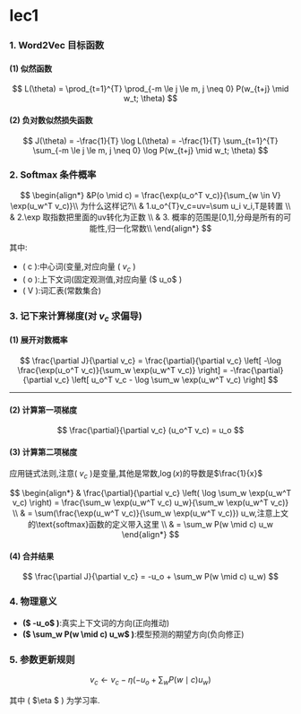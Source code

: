 # lec1

### **1. Word2Vec 目标函数**

#### **(1) 似然函数**

$$
L(\theta) = \prod_{t=1}^{T} \prod_{-m \le j \le m, j \neq 0} P(w_{t+j} \mid w_t; \theta)
$$

#### **(2) 负对数似然损失函数**

$$
J(\theta) = -\frac{1}{T} \log L(\theta) = -\frac{1}{T} \sum_{t=1}^{T} \sum_{-m \le j \le m, j \neq 0} \log P(w_{t+j} \mid w_t; \theta)
$$

### **2. Softmax 条件概率**

$$
\begin{align*}
&P(o \mid c) = \frac{\exp(u_o^T v_c)}{\sum_{w \in V} \exp(u_w^T v_c)}\\
为什么这样记?\\
& 1.u_o^{T}v_c=uv=\sum u_i v_i,T是转置  \\
& 2.\exp 取指数把里面的uv转化为正数 \\
& 3. 概率的范围是[0,1],分母是所有的可能性,归一化常数\\
\end{align*}
$$

其中:

- \( c \):中心词(变量,对应向量 \( $v_c$ \)
- \( o \):上下文词(固定观测值,对应向量 \($ u_o$ \)
- \( V \):词汇表(常数集合)

### **3. 记下来计算梯度(对  $v_c$  求偏导)**

#### **(1) 展开对数概率**

$$
\frac{\partial J}{\partial v_c} = \frac{\partial}{\partial v_c} \left[ -\log \frac{\exp(u_o^T v_c)}{\sum_w \exp(u_w^T v_c)} \right] = -\frac{\partial}{\partial v_c} \left[ u_o^T v_c - \log \sum_w \exp(u_w^T v_c) \right]
$$

---

#### **(2) 计算第一项梯度**

$$
\frac{\partial}{\partial v_c} (u_o^T v_c) = u_o
$$

#### **(3) 计算第二项梯度**

应用链式法则,注意\( $v_c$ \)是变量,其他是常数,$\log (x)$的导数是$\frac{1}{x}$

$$
\begin{align*}
& \frac{\partial}{\partial v_c} \left( \log \sum_w \exp(u_w^T v_c) \right) = \frac{\sum_w \exp(u_w^T v_c) u_w}{\sum_w \exp(u_w^T v_c)} \\
& = \sum(\frac{\exp(u_w^T v_c)}{\sum_w \exp(u_w^T v_c)}) u_w,注意上文的\text{softmax}函数的定义带入这里 \\
& = \sum_w P(w \mid c) u_w
\end{align*}
$$

#### **(4) 合并结果**

$$
\frac{\partial J}{\partial v_c} = -u_o + \sum_w P(w \mid c) u_w)
$$

### **4. 物理意义**

- **\($ -u_o$ \)**:真实上下文词的方向(正向推动)
- **\($ \sum_w P(w \mid c) u_w$ \)**:模型预测的期望方向(负向修正)

### **5. 参数更新规则**

$$
v_c \leftarrow v_c - \eta \left( -u_o + \sum_w P(w \mid c) u_w \right)
$$

其中 \( $\eta $ )  为学习率.

